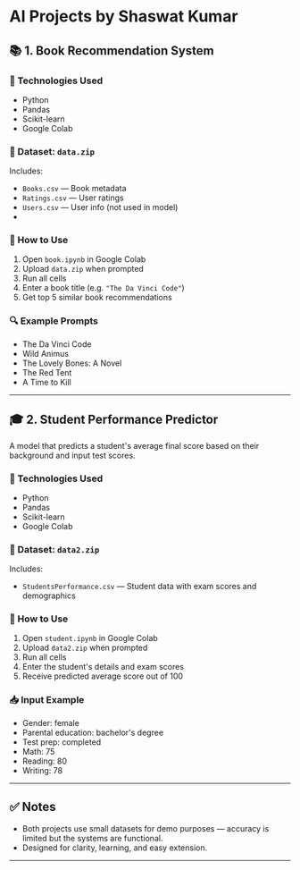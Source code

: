 # AI Projects by Shaswat Kumar

## 📚 1. Book Recommendation System
### 🔧 Technologies Used
- Python
- Pandas
- Scikit-learn
- Google Colab
### 📁 Dataset: `data.zip`
Includes:
- `Books.csv` — Book metadata  
- `Ratings.csv` — User ratings  
- `Users.csv` — User info (not used in model)
- 
### 🚀 How to Use
1. Open `book.ipynb` in Google Colab  
2. Upload `data.zip` when prompted  
3. Run all cells  
4. Enter a book title (e.g. `"The Da Vinci Code"`)  
5. Get top 5 similar book recommendations

### 🔍 Example Prompts
- The Da Vinci Code  
- Wild Animus  
- The Lovely Bones: A Novel  
- The Red Tent  
- A Time to Kill

---

## 🎓 2. Student Performance Predictor
A  model that predicts a student's average final score based on their background and input test scores.
### 🔧 Technologies Used
- Python
- Pandas
- Scikit-learn
- Google Colab
### 📁 Dataset: `data2.zip`
Includes:
- `StudentsPerformance.csv` — Student data with exam scores and demographics

### 🚀 How to Use
1. Open `student.ipynb` in Google Colab  
2. Upload `data2.zip` when prompted  
3. Run all cells  
4. Enter the student's details and exam scores  
5. Receive predicted average score out of 100

### 📥 Input Example
- Gender: female  
- Parental education: bachelor's degree  
- Test prep: completed  
- Math: 75  
- Reading: 80  
- Writing: 78  

---

## ✅ Notes

- Both projects use small datasets for demo purposes — accuracy is limited but the systems are functional.
- Designed for clarity, learning, and easy extension.

---

